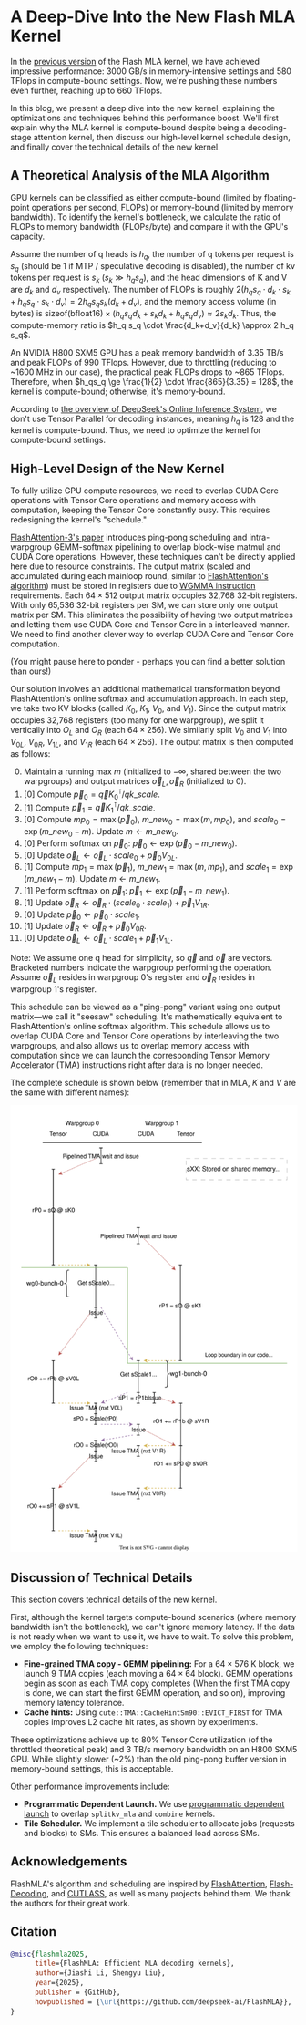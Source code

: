 # A Deep-Dive Into the New Flash MLA Kernel

In the [previous version](https://github.com/deepseek-ai/FlashMLA/tree/b31bfe72a83ea205467b3271a5845440a03ed7cb) of the Flash MLA kernel, we have achieved impressive performance: 3000 GB/s in memory-intensive settings and 580 TFlops in compute-bound settings. Now, we're pushing these numbers even further, reaching up to 660 TFlops.

In this blog, we present a deep dive into the new kernel, explaining the optimizations and techniques behind this performance boost. We'll first explain why the MLA kernel is compute-bound despite being a decoding-stage attention kernel, then discuss our high-level kernel schedule design, and finally cover the technical details of the new kernel.

## A Theoretical Analysis of the MLA Algorithm

GPU kernels can be classified as either compute-bound (limited by floating-point operations per second, FLOPs) or memory-bound (limited by memory bandwidth). To identify the kernel's bottleneck, we calculate the ratio of FLOPs to memory bandwidth (FLOPs/byte) and compare it with the GPU's capacity.

Assume the number of q heads is $h_q$, the number of q tokens per request is $s_q$ (should be 1 if MTP / speculative decoding is disabled), the number of kv tokens per request is $s_k\ (s_k \gg h_q s_q)$, and the head dimensions of K and V are $d_k$ and $d_v$ respectively. The number of FLOPs is roughly $2 (h_q s_q \cdot d_k \cdot s_k + h_q s_q \cdot s_k \cdot d_v) = 2 h_q s_q s_k (d_k+d_v)$, and the memory access volume (in bytes) is $\mathop{\text{sizeof}}(\text{bfloat16}) \times (h_q s_q d_k + s_k d_k + h_q s_q d_v) \approx 2s_k d_k$. Thus, the compute-memory ratio is $h_q s_q \cdot \frac{d_k+d_v}{d_k} \approx 2 h_q s_q$.

An NVIDIA H800 SXM5 GPU has a peak memory bandwidth of 3.35 TB/s and peak FLOPs of 990 TFlops. However, due to throttling (reducing to ~1600 MHz in our case), the practical peak FLOPs drops to ~865 TFlops. Therefore, when $h_qs_q \ge \frac{1}{2} \cdot \frac{865}{3.35} = 128$, the kernel is compute-bound; otherwise, it's memory-bound.

According to [the overview of DeepSeek's Online Inference System](https://github.com/deepseek-ai/open-infra-index/blob/main/202502OpenSourceWeek/day_6_one_more_thing_deepseekV3R1_inference_system_overview.md), we don't use Tensor Parallel for decoding instances, meaning $h_q$ is 128 and the kernel is compute-bound. Thus, we need to optimize the kernel for compute-bound settings.

## High-Level Design of the New Kernel

To fully utilize GPU compute resources, we need to overlap CUDA Core operations with Tensor Core operations and memory access with computation, keeping the Tensor Core constantly busy. This requires redesigning the kernel's "schedule."

[FlashAttention-3's paper](https://arxiv.org/abs/2407.08608) introduces ping-pong scheduling and intra-warpgroup GEMM-softmax pipelining to overlap block-wise matmul and CUDA Core operations. However, these techniques can't be directly applied here due to resource constraints. The output matrix (scaled and accumulated during each mainloop round, similar to [FlashAttention's algorithm](https://arxiv.org/abs/2205.14135)) must be stored in registers due to [WGMMA instruction](https://docs.nvidia.com/cuda/parallel-thread-execution/#asynchronous-warpgroup-level-matrix-instructions) requirements. Each $64 \times 512$ output matrix occupies 32,768 32-bit registers. With only 65,536 32-bit registers per SM, we can store only one output matrix per SM. This eliminates the possibility of having two output matrices and letting them use CUDA Core and Tensor Core in a interleaved manner. We need to find another clever way to overlap CUDA Core and Tensor Core computation.

(You might pause here to ponder - perhaps you can find a better solution than ours!)

Our solution involves an additional mathematical transformation beyond FlashAttention's online softmax and accumulation approach. In each step, we take two KV blocks (called $K_0$, $K_1$, $V_0$, and $V_1$). Since the output matrix occupies 32,768 registers (too many for one warpgroup), we split it vertically into $O_L$ and $O_R$ (each $64 \times 256$). We similarly split $V_0$ and $V_1$ into $V_{0L}$, $V_{0R}$, $V_{1L}$, and $V_{1R}$ (each $64 \times 256$). The output matrix is then computed as follows:

0. Maintain a running max $m$ (initialized to $-\infty$, shared between the two warpgroups) and output matrices $\vec o_L, \vec o_R$ (initialized to 0).
1. [0] Compute $\vec p_0 = \vec q K_0^\intercal / qk\_scale$.
2. [1] Compute $\vec p_1 = \vec q K_1^\intercal / qk\_scale$.
3. [0] Compute $mp_0 = \max(\vec p_0)$, $m\_new_0 = \max(m, mp_0)$, and $scale_0 = \exp(m\_new_0 - m)$. Update $m \gets m\_new_0$.
4. [0] Perform softmax on $\vec p_0$: $\vec p_0 \gets \exp(\vec p_0 - m\_new_0)$.
5. [0] Update $\vec o_L \gets \vec o_L \cdot scale_0 + \vec p_0 V_{0L}$.
6. [1] Compute $mp_1 = \max(\vec p_1)$, $m\_new_1 = \max(m, mp_1)$, and $scale_1 = \exp(m\_new_1 - m)$. Update $m \gets m\_new_1$.
7. [1] Perform softmax on $\vec p_1$: $\vec p_1 \gets \exp(\vec p_1 - m\_new_1)$.
8. [1] Update $\vec o_R \gets \vec o_R \cdot (scale_0 \cdot scale_1) + \vec p_1 V_{1R}$.
9. [0] Update $\vec p_0 \gets \vec p_0 \cdot scale_1$.
10. [1] Update $\vec o_R \gets \vec o_R + \vec p_0 V_{0R}$.
11. [0] Update $\vec o_L \gets \vec o_L \cdot scale_1 + \vec p_1 V_{1L}$.

Note: We assume one q head for simplicity, so $\vec q$ and $\vec o$ are vectors. Bracketed numbers indicate the warpgroup performing the operation. Assume $\vec o_L$ resides in warpgroup 0's register and $\vec o_R$ resides in warpgroup 1's register.

This schedule can be viewed as a "ping-pong" variant using one output matrix—we call it "seesaw" scheduling. It's mathematically equivalent to FlashAttention's online softmax algorithm. This schedule allows us to overlap CUDA Core and Tensor Core operations by interleaving the two warpgroups, and also allows us to overlap memory access with computation since we can launch the corresponding Tensor Memory Accelerator (TMA) instructions right after data is no longer needed.

The complete schedule is shown below (remember that in MLA, $K$ and $V$ are the same with different names):

![MLA Kernel Sched](assets/MLA%20Kernel%20Sched.drawio.svg)

## Discussion of Technical Details

This section covers technical details of the new kernel.

First, although the kernel targets compute-bound scenarios (where memory bandwidth isn't the bottleneck), we can't ignore memory latency. If the data is not ready when we want to use it, we have to wait. To solve this problem, we employ the following techniques:

- **Fine-grained TMA copy - GEMM pipelining:** For a $64 \times 576$ K block, we launch 9 TMA copies (each moving a $64 \times 64$ block). GEMM operations begin as soon as each TMA copy completes (When the first TMA copy is done, we can start the first GEMM operation, and so on), improving memory latency tolerance.
- **Cache hints:** Using `cute::TMA::CacheHintSm90::EVICT_FIRST` for TMA copies improves L2 cache hit rates, as shown by experiments.

These optimizations achieve up to 80% Tensor Core utilization (of the throttled theoretical peak) and 3 TB/s memory bandwidth on an H800 SXM5 GPU. While slightly slower (~2%) than the old ping-pong buffer version in memory-bound settings, this is acceptable.

Other performance improvements include:
- **Programmatic Dependent Launch.** We use [programmatic dependent launch](https://docs.nvidia.com/cuda/cuda-c-programming-guide/index.html#programmatic-dependent-launch-and-synchronization) to overlap `splitkv_mla` and `combine` kernels.
- **Tile Scheduler.** We implement a tile scheduler to allocate jobs (requests and blocks) to SMs. This ensures a balanced load across SMs.

## Acknowledgements

FlashMLA's algorithm and scheduling are inspired by [FlashAttention](https://github.com/dao-AILab/flash-attention/), [Flash-Decoding](https://crfm.stanford.edu/2023/10/12/flashdecoding.html), and [CUTLASS](https://github.com/nvidia/cutlass), as well as many projects behind them. We thank the authors for their great work.

## Citation

```bibtex
@misc{flashmla2025,
      title={FlashMLA: Efficient MLA decoding kernels},
      author={Jiashi Li, Shengyu Liu},
      year={2025},
      publisher = {GitHub},
      howpublished = {\url{https://github.com/deepseek-ai/FlashMLA}},
}
```
